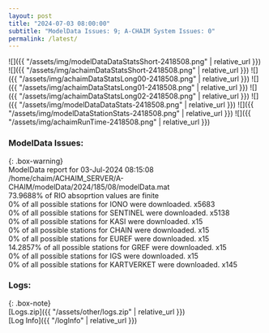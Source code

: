 ```yaml
---
layout: post
title: "2024-07-03 08:00:00"
subtitle: "ModelData Issues: 9; A-CHAIM System Issues: 0"
permalink: /latest/
---
```


![]({{ "/assets/img/modelDataDataStatsShort-2418508.png" | relative_url }})
![]({{ "/assets/img/achaimDataStatsShort-2418508.png" | relative_url }})
![]({{ "/assets/img/achaimDataStatsLong00-2418508.png" | relative_url }})
![]({{ "/assets/img/achaimDataStatsLong01-2418508.png" | relative_url }})
![]({{ "/assets/img/achaimDataStatsLong02-2418508.png" | relative_url }})
![]({{ "/assets/img/modelDataDataStats-2418508.png" | relative_url }})
![]({{ "/assets/img/modelDataStationStats-2418508.png" | relative_url }})
![]({{ "/assets/img/achaimRunTime-2418508.png" | relative_url }})


### ModelData Issues:  
  
{: .box-warning}  
 ModelData report for 03-Jul-2024 08:15:08   
 /home/chaim/ACHAIM_SERVER/A-CHAIM/modelData/2024/185/08/modelData.mat   
 73.9688% of RIO absoprtion values are finite   
 0% of all possible stations for IONO were downloaded. x5683   
 0% of all possible stations for SENTINEL were downloaded. x5138   
 0% of all possible stations for KASI were downloaded. x15   
 0% of all possible stations for CHAIN were downloaded. x15   
 0% of all possible stations for EUREF were downloaded. x15   
 14.2857% of all possible stations for GREF were downloaded. x15   
 0% of all possible stations for IGS were downloaded. x15   
 0% of all possible stations for KARTVERKET were downloaded. x145   
  


### Logs:  
  
{: .box-note}  
[Logs.zip]({{ "/assets/other/logs.zip" | relative_url }})  
[Log Info]({{ "/logInfo" | relative_url }})  
